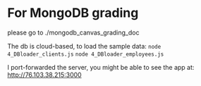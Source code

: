 # For MongoDB grading
please go to ./mongodb_canvas_grading_doc

The db is cloud-based, to load the sample data:
```node 4_DBloader_clients.js```
```node 4_DBloader_employees.js```


I port-forwarded the server, you might be able to see the app at: http://76.103.38.215:3000
